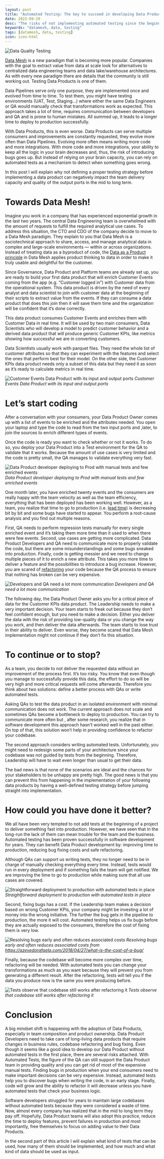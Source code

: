 ```yaml
---
layout: post
title: "Automated Testing: The key to succeed in developing Data Products (Part 1)"
date: 2022-09-29
desc: "The risks of not implementing automated testing since the beginning of a Data Mesh journey"
keywords: "datamesh, data, testing"
tags: [datamesh, data, testing]
icon: icon-html
---
```

![Data Quality Testing]({{site.baseurl}}/images/automated_tests/data_quality_testing.jpeg)

[Data Mesh](https://martinfowler.com/articles/data-mesh-principles.html) is a new paradigm that is becoming more popular. Companies with the goal to extract value from data at scale look for alternatives to centralized data engineering teams and data lake/warehouse architectures. As with every new paradigm there are details that the community is still working out. Testing Data Products is one of them.

Data Pipelines serve only one purpose, they are implemented once and evolved from time to time. To test them, you might have testing environments (UAT, Test, Staging…) where either the same Data Engineers or QA would manually check that transformations work as expected. This approach takes a lot of time, requires communication between developers and QA and is prone to human mistakes. All summed up, it leads to a longer time to deploy to production successfully.

With Data Products, this is even worse. Data Products can serve multiple consumers and improvements are constantly requested, they evolve more often than Data Pipelines. Evolving more often means writing more code and more integrations. With more code and more integrations, your ability to keep all the logic in your brain decreases and, thus, the risk of introducing bugs goes up. But instead of relying on your brain capacity, you can rely on automated tests as a mechanism to detect when something goes wrong.

In this post I will explain why not defining a proper testing strategy before implementing a data product can negatively impact the team delivery capacity and quality of the output ports in the mid to long term.

# Towards Data Mesh!

Imagine you work in a company that has experienced exponential growth in the last two years. The central Data Engineering team is overwhelmed with the amount of requests to fulfill the required analytical use cases. To address this situation, the CTO and CDO of the company decide to move to a Data Mesh paradigm. They explain to you that Data Mesh is a sociotechnical approach to share, access, and manage analytical data in complex and large-scale environments — within or across organizations. Instead of treating data as a byproduct of code, the  [Data as a Product principle](https://www.thoughtworks.com/en-es/about-us/events/webinars/core-principles-of-data-mesh/data-as-a-product)  in Data Mesh applies product thinking to data in order to make it truly usable and delightful for the customer.

Since Governance, Data Product and Platform teams are already set up, you are ready to build your first data product that will enrich Customer Events coming from the app (e.g. “Customer logged in”) with Customer data from the operational system. This data product is driven by the need of every analyst and data scientist to join with customer data at the beginning of their scripts to extract value from the events. If they can consume a data product that does this join then it will save them time and the organization will be confident that it’s done correctly.

This data product consumes Customer Events and enriches them with Customer Data in real time. It will be used by two main consumers, Data Scientists who will develop a model to predict customer behavior and a derived data product that will produce generic Customer KPIs, like metrics showing how successful we are in converting customers.

Data Scientists usually work with parquet files. They need the whole list of customer attributes so that they can experiment with the features and select the ones that perform best for their model. On the other side, the Customer KPIs data product needs only a subset of this data but they need it as soon as it’s ready to calculate metrics in real time.

![Customer Events Data Product with its input and output ports]({{site.baseurl}}/images/automated_tests/customer_data_product.png)
*Customer Events Data Product with its input and output ports*


# Let’s start coding

After a conversation with your consumers, your Data Product Owner comes up with a list of events to be enriched and the attributes needed. You open your laptop and type the code to read from the two input ports and ,later, to join the sources to enrich different types of events.

Once the code is ready you want to check whether or not it works. To do so, you deploy your Data Product into a Test environment for the QA to validate that it works. Because the amount of use cases is very limited and the code is pretty small, the QA manages to validate everything very fast.

![Data Product developer deploying to Prod with manual tests and few enriched events]({{site.baseurl}}/images/automated_tests/manual_tests.png)
*Data Product developer deploying to Prod with manual tests and few enriched events*


One month later, you have enriched twenty events and the consumers are really happy with the team velocity as well as the team efficiency, everything that has been deployed has been working well. However, as a team, you realize that time to go to production (i.e.  [lead time](https://www.agilealliance.org/glossary/lead-time/#q=~(infinite~false~filters~(postType~(~'page~'post~'aa_book~'aa_event_session~'aa_experience_report~'aa_glossary~'aa_research_paper~'aa_video)~tags~(~'lead*20time))~searchTerm~'~sort~false~sortDirection~'asc~page~1))) is decreasing bit by bit and some bugs have started to appear. You perform a root-cause analysis and you find out multiple reasons.

First, QA needs to perform regression tests manually for every single enriched event and it’s taking them more time than it used to when there were few events. Second, use cases are getting more complicated. Data Product Developers and QA need to communicate more to properly validate the code, but there are some misunderstandings and some bugs sneaked into production. Finally, code is getting messier and we need to change multiple pieces of it to enrich a new attribute. This takes you more time to deliver a feature and the possibilities to introduce a bug increase. However, you are scared of  [refactoring](https://refactoring.com/)  your code because the QA process to ensure that nothing has broken can be very expensive.

![Developers and QA need a lot more communication]({{site.baseurl}}/images/automated_tests/dev_qa_struggle.png)
*Developers and QA need a lot more communication*

The following day, the Data Product Owner asks you for a critical piece of data for the Customer KPIs data product. The Leadership needs to make a very important decision. Your team starts to freak out because they don’t feel confident enough, but you need to make a decision. Either you deliver the data with the risk of providing low-quality data or you change the way you work, and then deliver the data afterwards. The team starts to lose trust in their ability to deliver. Even worse, they become scared that Data Mesh implementation might not continue if they don’t fix this situation.

# To continue or to stop?

As a team, you decide to not deliver the requested data without an improvement of the process first. It’s too risky. You know that even though you manage to successfully provide this data, the effort to do so will be very high and more critical requests will come afterwards. Therefore you think about two solutions: define a better process with QAs or write automated tests.

Asking QAs to test the data product in an isolated environment with minimal communication does not work. The current approach does not scale and sometimes QAs become a bottleneck to deploy to production. You can try to communicate more often but , after some research, you realize that in software development this approach hasn't worked well in the past either. On top of that, this solution won’t help in providing confidence to refactor your codebase.

The second approach considers writing automated tests. Unfortunately, you might need to redesign some parts of your architecture since your codebase was not guided by tests from the beginning. Therefore, Leadership will have to wait even longer than usual to get their data.

The bad news is that none of the scenarios are ideal and the chances for your stakeholders to be unhappy are pretty high. The good news is that you can prevent this from happening in the implementation of your following data products by having a well-defined testing strategy before jumping straight into implementation.

# How could you have done it better?

We all have been very tempted to not add tests at the beginning of a project to deliver something fast into production. However, we have seen that in the long-run the lack of them can mean trouble for the team and the business. Automated testing has been proven successfully in software development for years. They can benefit Data Product development by: improving time to production, reducing bug fixing costs and safe refactoring.

Although QAs can support us writing tests, they no longer need to be in charge of manually checking everything every time. Instead, tests would run in every deployment and if something fails the team will get notified. We are improving the time to go to production while making sure that all use cases are covered.

![Straightforward deployment to production with automated tests in place]({{site.baseurl}}/images/automated_tests/easy_deployment.png)
*Straightforward deployment to production with automated tests in place*

Second, fixing bugs has a cost. If the Leadership team makes a decision based on wrong Customer KPIs, your company might be investing a lot of money into the wrong initiative. The further the bug gets in the pipeline to production, the more it will cost. Automated testing helps us fix bugs before they are actually exposed to the consumers, therefore the cost of fixing them is very low.

![Resolving bugs early and often reduces associated costs]({{site.baseurl}}/images/automated_tests/resolve_bugs_early.png)
*Resolving bugs early and often reduces associated costs from https://azevedorafaela.com/2018/04/27/what-is-the-cost-of-a-bug/*


Finally, because the codebase will become more complex over time, refactoring will be needed. With automated tests you can change your transformations as much as you want because they will prevent you from generating a different result. After the refactoring, tests will tell you if the data you produce now is the same you were producing before.

![Tests observe that codebase still works after refactoring it]({{site.baseurl}}/images/automated_tests/refactor.png)
*Tests observe that codebase still works after refactoring it*

# Conclusion

A big mindset shift is happening with the adoption of Data Products, especially in team composition and product ownership. Data Product Developers need to take care of long-living data products that require changes in business rules, codebase refactoring and bug fixing. Even though it seems like a good idea to develop our Data Product without automated tests in the first place, there are several risks attached. With Automated Tests, the figure of the QA can still support the Data Product team in providing quality and you can get rid of most of the expensive manual tests. Finding bugs in production when your end consumers need to make important decisions can be very expensive. Instead, automated tests help you to discover bugs when writing the code, in an early stage. Finally, code will grow and the ability to refactor it will decrease unless you have automated tests that check your business logic.

Software developers struggled for years to maintain large codebases without automated tests because they were considered a waste of time. Now, almost every company has realized that in the mid to long term they pay off. Hopefully, Data Product teams will also adopt this practice, reduce the time to deploy features, prevent failures in production and most importantly, free themselves to focus on adding value to their Data Products.

In the second part of this article I will explain what kind of tests that can be used, how many of them should be implemented, and how much and what kind of data should be used as input.